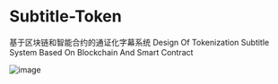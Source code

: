 # Subtitle-Token

基于区块链和智能合约的通证化字幕系统
Design Of Tokenization Subtitle System Based On Blockchain And Smart Contract

![image](https://github.com/LaplaceMan/Subtitle-Token/blob/main/Subtitle%20System/System%20frame%20diagram.png)

